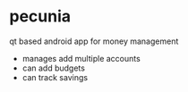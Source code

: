 # pecunia
qt based android app for money management
- manages add multiple accounts 
- can add budgets
- can track savings

